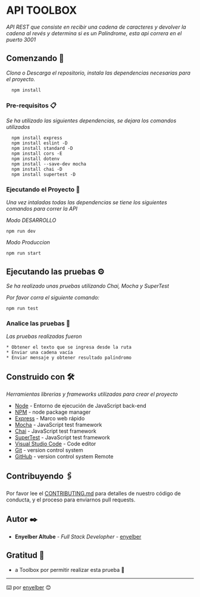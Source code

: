 # API TOOLBOX

_API REST que consiste en recibir una cadena de caracteres y devolver la cadena al revés y determina si es un Palindrome, esta api correra en el puerto 3001_

## Comenzando 🚀

_Clona o Descarga el repositorio, instala las dependencias necesarias para el proyecto._

```
  npm install
```

### Pre-requisitos 📋

_Se ha utilizado las siguientes dependencias, se dejara los comandos utilizados_

```
  npm install express
  npm install eslint -D
  npm install standard -D
  npm install cors -E
  npm install dotenv
  npm install --save-dev mocha
  npm install chai -D
  npm install supertest -D
```

### Ejecutando el Proyecto 🔧

_Una vez intaladas todas las dependencias se tiene los siguientes comandos para correr la API_

_Modo DESARROLLO_

```
npm run dev
```

_Modo Produccion_

```
npm run start
```

## Ejecutando las pruebas ⚙️

_Se ha realizado unas pruebas utilizando Chai, Mocha y SuperTest_

_Por favor corra el siguiente comando:_

```
npm run test
```

### Analice las pruebas 🔩

_Las pruebas realizadas fueron_

```
* Obtener el texto que se ingresa desde la ruta
* Enviar una cadena vacía
* Enviar mensaje y obtener resultado palíndromo
```

## Construido con 🛠️

_Herramientas librerias y frameworks utilizadas para crear el proyecto_

- [Node](https://nodejs.org/en/) - Entorno de ejecución de JavaScript back-end
- [NPM](https://maven.apache.org/) - node package manager
- [Express](https://expressjs.com/) - Marco web rápido
- [Mocha](https://mochajs.org/) - JavaScript test framework
- [Chai](https://www.chaijs.com/) - JavaScript test framework
- [SuperTest](https://github.com/visionmedia/supertest#readme) - JavaScript test framework
- [Visual Studio Code](https://rometools.github.io/rome/) - Code editor
- [Git](https://git-scm.com/) - version control system
- [GitHub](https://github/) - version control system Remote

## Contribuyendo 🖇️

Por favor lee el [CONTRIBUTING.md](https://gist.github.com/enyelber/) para detalles de nuestro código de conducta, y el proceso para enviarnos pull requests.

## Autor ✒️

- **Enyelber Altube** - _Full Stack Developher_ - [enyelber](https://github.com/enyelber)

## Gratitud 🎁

- a Toolbox por permitir realizar esta prueba 📢

---

⌨️ por [enyelber](https://github.com/enyelber) 😊
